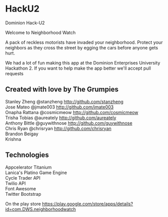 HackU2
======

Dominion Hack-U2

Welcome to Neighborhood Watch 

A pack of reckless motorists have invaded your neighborhood. Protect your neighbors as they cross the street by egging the cars before anyone gets hurt.

We had a lot of fun making this app at the Dominion Enterprises University Hackathon 2. If you want to help make the app better we'll accept pull requests


Created with love by The Grumpies
----
Stanley Zheng @stanzheng  http://github.com/stanzheng   
Jose Mateo @jmate003  http://github.com/jmate003    
Onapha Rattana @cosmicmeow   http://github.com/cosmicmeow   
Trisha Tobias @aureately  http://github.com/aureately   
Anthony Bittle @guywithnose   http://github.com/guywithnose   
Chris Ryan @chrisryan  http://github.com/chrisryan    
Brandon Beigay   
Krishna   


Technologies
----
Appcelerator Titanium   
Lanica's Platino Game Engine    
Cycle Trader API    
Twilio API    
Font Awesome    
Twitter Bootstrap


On the play store
https://play.google.com/store/apps/details?id=com.DWS.neighborhoodwatch


